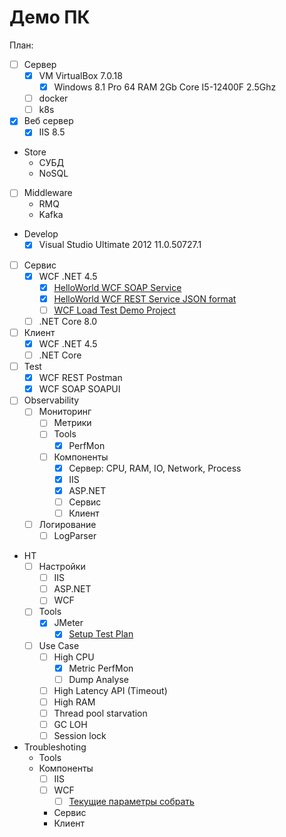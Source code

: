 # Демо ПК

План:

- [ ] Сервер
  - [x] VM VirtualBox 7.0.18
    - [x] Windows 8.1 Pro 64 RAM 2Gb Core I5-12400F 2.5Ghz
  - [ ] docker
  - [ ] k8s
- [x] Веб сервер
  - [x] IIS 8.5
- Store
  - СУБД
  - NoSQL
- [ ] Middleware
  - RMQ
  - Kafka
- Develop
  - [x] Visual Studio Ultimate 2012 11.0.50727.1
- [ ] Сервис  
  - [x] WCF .NET 4.5
    - [x] [HelloWorld WCF SOAP Service](https://www.codeproject.com/Articles/531332/Implementing-a-Basic-Hello-World-WCF-Service-v)
    - [x] [HelloWorld WCF REST Service JSON format](https://www.c-sharpcorner.com/article/wcf-restful-service/)
    - [ ] [WCF Load Test Demo Project](https://github.com/pflb/wcfLoadTest/blob/master/docs/description.md)
  - [ ] .NET Core 8.0
- [ ] Клиент
  - [x] WCF .NET 4.5
  - [ ] .NET Core
- [ ] Test
  - [x] WCF REST Postman
  - [x] WCF SOAP SOAPUI
- [ ] Observability
  - [ ] Мониторинг
    - [ ] Метрики
    - [ ] Tools
      - [x] PerfMon
    - [ ] Компоненты
      - [x] Сервер: CPU, RAM, IO, Network, Process
      - [x] IIS
      - [x] ASP.NET
      - [ ] Сервис
      - [ ] Клиент
  - [ ] Логирование
    - [ ] LogParser
- НТ
  - [ ] Настройки
    - [ ] IIS
    - [ ] ASP.NET
    - [ ] WCF
  - [ ] Tools
    - [x] JMeter
      - [x] [Setup Test Plan](https://www.red-gate.com/simple-talk/devops/testing/load-stress-testing-net-apps-with-apache-jmeter/)
  - [ ] Use Case
    - [ ] High CPU
      - [x] Metric PerfMon
      - [ ] Dump Analyse
    - [ ] High Latency API (Timeout)
    - [ ] High RAM
    - [ ] Thread pool starvation
    - [ ] GC LOH
    - [ ] Session lock
- Troubleshoting
  - Tools
  - Компоненты
    - [ ] IIS
    - [ ] WCF
      - [ ] [Текущие параметры собрать](https://www.dotnetfunda.com/articles/show/3485/11-tips-to-improve-wcf-restful-services-performance)
    - Сервис
    - Клиент
